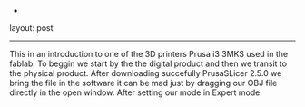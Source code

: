 -
layout: post

---
This in an introduction to one of the 3D printers Prusa i3 3MKS used in the fablab.
To beggin we start by the the digital product and then we transit to the physical product.
After downloading succefully PrusaSLicer 2.5.0 we bring the file in the software it can be mad just by dragging our OBJ file directly in the open window. After setting our mode in Expert mode